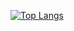 [![Top Langs](https://github-readme-stats.vercel.app/api/top-langs/?username=murasakiakari)](https://github.com/anuraghazra/github-readme-stats)

<!--
**murasakiakari/murasakiakari** is a ✨ _special_ ✨ repository because its `README.md` (this file) appears on your GitHub profile.

Here are some ideas to get you started:

- 🔭 I’m currently working on ...
- 🌱 I’m currently learning ...
- 👯 I’m looking to collaborate on ...
- 🤔 I’m looking for help with ...
- 💬 Ask me about ...
- 📫 How to reach me: ...
- 😄 Pronouns: ...
- ⚡ Fun fact: ...
-->
